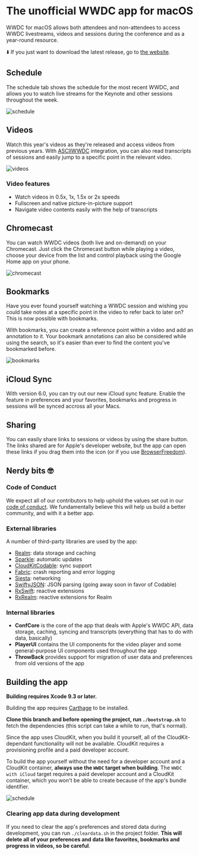 # The unofficial WWDC app for macOS

WWDC for macOS allows both attendees and non-attendees to access WWDC livestreams, videos and sessions during the conference and as a year-round resource.

⬇️ If you just want to download the latest release, go to [the website](https://wwdc.io).

## Schedule

The schedule tab shows the schedule for the most recent WWDC, and allows you to watch live streams for the Keynote and other sessions throughout the week.

![schedule](./screenshots/v5/Schedule.png)

## Videos

Watch this year's videos as they're released and access videos from previous years. With [ASCIIWWDC](http://asciiwwdc.com) integration, you can also read transcripts of sessions and easily jump to a specific point in the relevant video.

![videos](./screenshots/v5/Transcript.png)

### Video features

- Watch videos in 0.5x, 1x, 1.5x or 2x speeds
- Fullscreen and native picture-in-picture support
- Navigate video contents easily with the help of transcripts

## Chromecast

You can watch WWDC videos (both live and on-demand) on your Chromecast. Just click the Chromecast button while playing a video, choose your device from the list and control playback using the Google Home app on your phone.

![chromecast](./screenshots/v5/ChromeCast.png)

## Bookmarks

Have you ever found yourself watching a WWDC session and wishing you could take notes at a specific point in the video to refer back to later on? This is now possible with bookmarks.

With bookmarks, you can create a reference point within a video and add an annotation to it. Your bookmark annotations can also be considered while using the search, so it's easier than ever to find the content you've bookmarked before.

![bookmarks](./screenshots/v5/Video-Bookmark.png)

## iCloud Sync

With version 6.0, you can try out our new iCloud sync feature. Enable the feature in preferences and your favorites, bookmarks and progress in sessions will be synced accross all your Macs.

## Sharing

You can easily share links to sessions or videos by using the share button. The links shared are for Apple's developer website, but the app can open these links if you drag them into the icon (or if you use [BrowserFreedom](https://getbrowserfreedom.com)).

## Nerdy bits 🤓

### Code of Conduct
We expect all of our contributors to help uphold the values set out in our [code of conduct](./CODE_OF_CONDUCT.md). We fundamentally believe this will help us build a better community, and with it a better app.

### External libraries

A number of third-party libraries are used by the app:

- [Realm](https://realm.io): data storage and caching
- [Sparkle](https://sparkle-project.org/): automatic updates
- [CloudKitCodable](https://github.com/insidegui/CloudKitCodable): sync support
- [Fabric](https://fabric.io): crash reporting and error logging
- [Siesta](http://bustoutsolutions.github.io/siesta/): networking
- [SwiftyJSON](https://github.com/SwiftyJSON/SwiftyJSON): JSON parsing (going away soon in favor of Codable)
- [RxSwift](https://github.com/ReactiveX/RxSwift): reactive extensions
- [RxRealm](https://github.com/RxSwiftCommunity/RxRealm): reactive extensions for Realm

### Internal libraries

- **ConfCore** is the core of the app that deals with Apple's WWDC API, data storage, caching, syncing and transcripts (everything that has to do with data, basically)
- **PlayerUI** contains the UI components for the video player and some general-purpose UI components used throughout the app
- **ThrowBack** provides support for migration of user data and preferences from old versions of the app

## Building the app

**Building requires Xcode 9.3 or later.**

Building the app requires [Carthage](https://github.com/Carthage/Carthage) to be installed.

**Clone this branch and before opening the project, run `./bootstrap.sh`** to fetch the dependencies (this script can take a while to run, that's normal).

Since the app uses CloudKit, when you build it yourself, all of the CloudKit-dependant functionality will not be available. CloudKit requires a provisioning profile and a paid developer account.

To build the app yourself without the need for a developer account and a CloudKit container, **always use the `WWDC` target when building**. The `WWDC with iCloud` target requires a paid developer account and a CloudKit container, which you won't be able to create because of the app's bundle identifier.

![schedule](./screenshots/v5/BuildTarget.png)

### Clearing app data during development

If you need to clear the app's preferences and stored data during development, you can run `./cleardata.sh` in the project folder. **This will delete all of your preferences and data like favorites, bookmarks and progress in videos, so be careful**.
